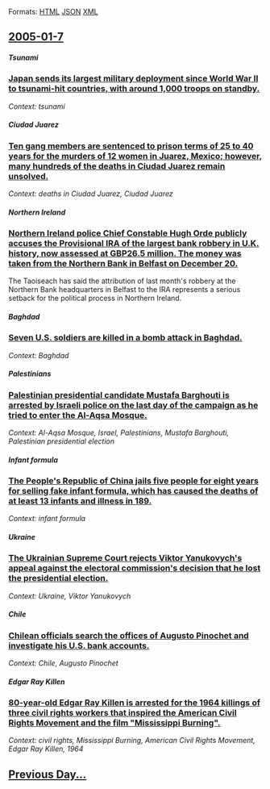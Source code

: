 
Formats: [HTML](2005/01/7/index.html)  [JSON](2005/01/7/index.json)  [XML](2005/01/7/index.xml)  

## [2005-01-7](/news/2005/01/7/index.md)

##### Tsunami
### [ Japan sends its largest military deployment since World War II to tsunami-hit countries, with around 1,000 troops on standby. ](/news/2005/01/7/japan-sends-its-largest-military-deployment-since-world-war-ii-to-tsunami-hit-countries-with-around-1-000-troops-on-standby.md)
_Context: tsunami_

##### Ciudad Juarez
### [ Ten gang members are sentenced to prison terms of 25 to 40 years for the murders of 12 women in Juarez, Mexico; however, many hundreds of the deaths in Ciudad Juarez remain unsolved. ](/news/2005/01/7/ten-gang-members-are-sentenced-to-prison-terms-of-25-to-40-years-for-the-murders-of-12-women-in-jua-rez-mexico-however-many-hundreds-of.md)
_Context: deaths in Ciudad Juarez, Ciudad Juarez_

##### Northern Ireland
### [ Northern Ireland police Chief Constable Hugh Orde publicly accuses the Provisional IRA of the largest bank robbery in U.K. history, now assessed at GBP26.5 million. The money was taken from the Northern Bank in Belfast on December 20. ](/news/2005/01/7/northern-ireland-police-chief-constable-hugh-orde-publicly-accuses-the-provisional-ira-of-the-largest-bank-robbery-in-u-k-history-now-ass.md)
The Taoiseach has said the attribution of last month&#39;s robbery at the Northern Bank headquarters in Belfast to the IRA represents a serious setback for the political process in Northern Ireland.

##### Baghdad
### [ Seven U.S. soldiers are killed in a bomb attack in Baghdad. ](/news/2005/01/7/seven-u-s-soldiers-are-killed-in-a-bomb-attack-in-baghdad.md)
_Context: Baghdad_

##### Palestinians
### [ Palestinian presidential candidate Mustafa Barghouti is arrested by Israeli police on the last day of the campaign as he tried to enter the Al-Aqsa Mosque. ](/news/2005/01/7/palestinian-presidential-candidate-mustafa-barghouti-is-arrested-by-israeli-police-on-the-last-day-of-the-campaign-as-he-tried-to-enter-the.md)
_Context: Al-Aqsa Mosque, Israel, Palestinians, Mustafa Barghouti, Palestinian presidential election_

##### Infant formula
### [ The People's Republic of China jails five people for eight years for selling fake infant formula, which has caused the deaths of at least 13 infants and illness in 189. ](/news/2005/01/7/the-people-s-republic-of-china-jails-five-people-for-eight-years-for-selling-fake-infant-formula-which-has-caused-the-deaths-of-at-least-1.md)
_Context: infant formula_

##### Ukraine
### [ The Ukrainian Supreme Court rejects Viktor Yanukovych's appeal against the electoral commission's decision that he lost the presidential election. ](/news/2005/01/7/the-ukrainian-supreme-court-rejects-viktor-yanukovych-s-appeal-against-the-electoral-commission-s-decision-that-he-lost-the-presidential-el.md)
_Context: Ukraine, Viktor Yanukovych_

##### Chile
### [ Chilean officials search the offices of Augusto Pinochet and investigate his U.S. bank accounts. ](/news/2005/01/7/chilean-officials-search-the-offices-of-augusto-pinochet-and-investigate-his-u-s-bank-accounts.md)
_Context: Chile, Augusto Pinochet_

##### Edgar Ray Killen
### [ 80-year-old Edgar Ray Killen is arrested for the 1964 killings of three civil rights workers that inspired the American Civil Rights Movement and the film "Mississippi Burning". ](/news/2005/01/7/80-year-old-edgar-ray-killen-is-arrested-for-the-1964-killings-of-three-civil-rights-workers-that-inspired-the-american-civil-rights-moveme.md)
_Context: civil rights, Mississippi Burning, American Civil Rights Movement, Edgar Ray Killen, 1964_

## [Previous Day...](/news/2005/01/6/index.md)

